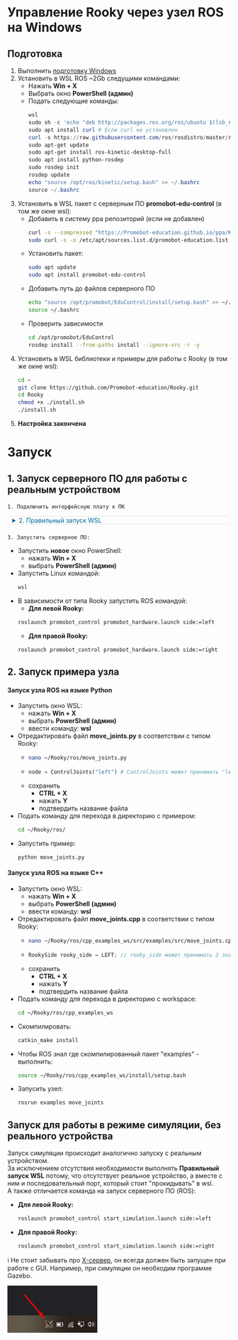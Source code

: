 # Управление Rooky через узел ROS на Windows
## Подготовка 
1. Выполнить [подготовку Windows](/WSL2/preparing_windows)
2. Установить в WSL ROS ~2Gb следущими командами:
   * Нажать **Win + X**
   * Выбрать окно **PowerShell (админ)**
   * Подать следующие команды:
     ```PowerShell
     wsl
     sudo sh -c 'echo "deb http://packages.ros.org/ros/ubuntu $(lsb_release -sc) main" > /etc/apt/sources.list.d/ros-latest.list'
     sudo apt install curl # Если curl не установлен
     curl -s https://raw.githubusercontent.com/ros/rosdistro/master/ros.asc | sudo apt-key add -
     sudo apt-get update
     sudo apt-get install ros-kinetic-desktop-full
     sudo apt install python-rosdep
     sudo rosdep init
     rosdep update
     echo "source /opt/ros/kinetic/setup.bash" >> ~/.bashrc
     source ~/.bashrc
     ```
3. Установить в WSL пакет с серверным ПО **promobot-edu-control** (в том же окне wsl):
   * Добавить в систему ppa репозиторий (если не добавлен)
     ```sh
     curl -s --compressed "https://Promobot-education.github.io/ppa/KEY.gpg" | sudo apt-key add -
     sudo curl -s -o /etc/apt/sources.list.d/promobot-education.list "https://Promobot-education.github.io/ppa/promobot-education.list"
     ```
   * Установить пакет:
     ```sh
     sudo apt update
     sudo apt install promobot-edu-control
     ```
   * Добавить путь до файлов серверного ПО
     ```sh
     echo "source /opt/promobot/EduControl/install/setup.bash" >> ~/.bashrc
     source ~/.bashrc
     ```
   * Проверить зависимости
     ```sh
     cd /opt/promobot/EduControl
     rosdep install --from-paths install --ignore-src -r -y
     ```
4. Установить в WSL библиотеки и примеры для работы с Rooky (в том же окне wsl):
   ```sh
   cd ~
   git clone https://github.com/Promobot-education/Rooky.git
   cd Rooky
   chmod +x ./install.sh
   ./install.sh
   ```
5.  **Настройка закончена**

# Запуск

## 1. Запуск серверного ПО для работы с реальным устройством

    1. Подключить интерфейсную плату к ПК

<div class="highlight">
  <details style="margin: 10px 0px 20px 0px; padding: 0px 0px 0px 10px; border: 1px solid #e5e5e5; border-radius: 5px;">
    <summary style="color:#069;">2.  Правильный запуск WSL</summary>
    <div style="margin-top: 20px;">
      <p>ℹ️ Если не настраивали текущий COM порт - <a href="/WSL2/com_setup">настроить</a></p>
      <p>ℹ️ Для корректной работы с реальным устройством, подключенным по USB необходимо всегда запускать две утилиты:</p>
      <ol>
        <li>На стороне <strong>Windows</strong> запустить сервер:
          <ul>
            <li>нажать <strong>Win + X</strong></li>
            <li>выбрать <strong>PowerShell (админ)</strong></li>
            <li>подать команду:
              <pre><code class="language-PowerShell">python.exe 'C:\Program Files (x86)\Promobot\WSL2-main\utils\Server.py'</code></pre>
              <blockquote>
                <p>Если происходит ошибка на этапе import serial, необходимо подать команду в PowerShell:</p>
                <pre><code class="language-PowerShell">pip install pyserial</code></pre>
              </blockquote>
            </li>
            <li>свернуть окно PowerShell</li>
          </ul>
        </li>
        <li>На стороне <strong>Linux</strong> запустить клиент (в <strong>новом</strong> окне PowerShell)
          <ul>
            <li>запустить WSL командой:
              <pre><code class="language-PowerShell">wsl</code></pre>
            </li>
            <li>подать команду:
              <div class="language-sh highlighter-rouge">
                <div class="highlight">
                  <pre class="highlight"><code><span class="nb">sudo </span>socat <span class="nt">-d</span> <span class="nt">-d</span> pty,link<span class="o">=</span>/dev/RS_485,raw,echo<span class="o">=</span>0,perm<span class="o">=</span>0666 tcp:<span class="nv">$HOST_ADDR</span>:5000</code></pre>
                </div>
              </div>
            </li>
          </ul>
        </li>
        <li>Оба запущенных PowerShell можно <strong>свернуть</strong>, чтобы не мешались.</li>
      </ol>
      <p>ℹ️ Не стоит забывать про <a href="/WSL2/preparing_windows#запуск-x-сервера">X-сервер</a>, он всегда должен быть запущен при работе с GUI.</p>
      <p><img src="/WSL2/res/tray.png" alt="tray"></p>
    </div>
  </details>
</div>

    3. Запустить серверное ПО:

* Запустить **новое** окно PowerShell:
  * нажать **Win + X**
  * выбрать **PowerShell (админ)**
* Запустить Linux командой:
  ```PowerShell
  wsl
  ```
* В зависимости от типа Rooky запустить ROS командой:
  * **Для левой Rooky:**
  ```sh
  roslaunch promobot_control promobot_hardware.launch side:=left
  ```
  * **Для правой Rooky:**
  ```sh
  roslaunch promobot_control promobot_hardware.launch side:=right
  ```

## 2. Запуск примера узла
#### Запуск узла ROS на языке Python
* Запустить окно WSL:
  * нажать **Win + X**
  * выбрать **PowerShell (админ)**
  * ввести команду: **wsl**
* Отредактировать файл **move_joints.py** в соответствии с типом Rooky:
  * ```sh
    nano ~/Rooky/ros/move_joints.py
    ```
  * ```py
    node = ControlJoints("left") # ControlJoints может принимать "left" или "right"
    ```
  * сохранить
    * **CTRL + X**
    * нажать **Y**
    * подтвердить название файла
* Подать команду для перехода в директорию с примером:
  ```sh
  cd ~/Rooky/ros/
  ```
* Запустить пример:
  ```
  python move_joints.py
  ```

#### Запуск узла ROS на языке C++
* Запустить окно WSL:
  * нажать **Win + X**
  * выбрать **PowerShell (админ)**
  * ввести команду: **wsl**
* Отредактировать файл **move_joints.cpp** в соответствии с типом Rooky:
  * ```sh
    nano ~/Rooky/ros/cpp_examples_ws/src/examples/src/move_joints.cpp
    ```
  * ```cpp
    RookySide rooky_side = LEFT; // rooky_side может принимать 2 значения: LEFT или RIGHT
    ```
  * сохранить
    * **CTRL + X**
    * нажать **Y**
    * подтвердить название файла
* Подать команду для перехода в директорию с workspace:
  ```sh
  cd ~/Rooky/ros/cpp_examples_ws
  ```
* Скомпилировать:
  ```sh
  catkin_make install
  ```
* Чтобы ROS знал где скомпилированный пакет "examples" - выполнить:
  ```sh
  source ~/Rooky/ros/cpp_examples_ws/install/setup.bash
  ```
* Запусить узел:
  ```sh
  rosrun examples move_joints
  ```

## Запуск для работы в режиме симуляции, без реального устройства
Запуск симуляции происходит аналогично запуску с реальным устройством.  
За исключением отсутствия необходимости выполнять **Правильный запуск WSL** потому, что отсутствует реальное устройство, а вместе с ним и последовательный порт, который стоит "прокидывать" в wsl.  
А также отличается команда на запуск серверного ПО (ROS):  
* **Для левой Rooky:**
  ```sh
  roslaunch promobot_control start_simulation.launch side:=left
  ```
* **Для правой Rooky:**
  ```sh
  roslaunch promobot_control start_simulation.launch side:=right
  ```
<p>ℹ️ Не стоит забывать про <a href="/WSL2/preparing_windows#запуск-x-сервера">X-сервер</a>, он всегда должен быть запущен при работе с GUI. Например, при симуляции он необходим программе Gazebo.</p>
<p><img src="/WSL2/res/tray.png" alt="tray"></p>